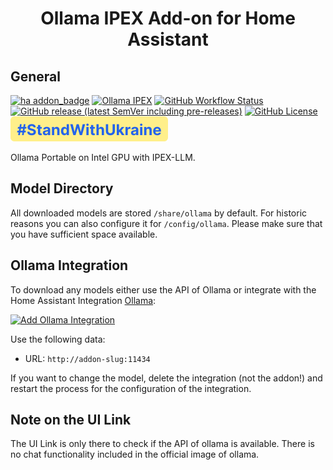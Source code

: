 <div align="center">
<h1>Ollama IPEX Add-on for Home Assistant</h1>
</div>

## General

[![ha addon_badge](https://img.shields.io/badge/HA-Addon-blue.svg)](https://developers.home-assistant.io/docs/add-ons)
[![Ollama IPEX](https://img.shields.io/static/v1?label=Ollama&message=IPEX&color=blue&logo=ollama)](https://github.com/andrewjswan/ollama-ipex-addon/)
[![GitHub Workflow Status](https://img.shields.io/github/actions/workflow/status/andrewjswan/ollama-ipex-addon/build.yml?logo=github)](https://github.com/andrewjswan/ollama-ipex-addon/actions)
[![GitHub release (latest SemVer including pre-releases)](https://img.shields.io/github/v/release/andrewjswan/ollama-ipex-addon?include_prereleases)](https://github.com/andrewjswan/ollama-ipex-addon/blob/master/esphome-update/CHANGELOG.md)
[![GitHub License](https://img.shields.io/github/license/andrewjswan/ollama-ipex-addon?color=blue)](https://github.com/andrewjswan/ollama-ipex-addon/blob/master/LICENSE)
[![StandWithUkraine](https://raw.githubusercontent.com/vshymanskyy/StandWithUkraine/main/badges/StandWithUkraine.svg)](https://github.com/vshymanskyy/StandWithUkraine/blob/main/docs/README.md)

Ollama Portable on Intel GPU with IPEX-LLM.

## Model Directory

All downloaded models are stored `/share/ollama` by default. For historic reasons you can also configure it for `/config/ollama`. Please make sure that you have sufficient space available.

## Ollama Integration

To download any models either use the API of Ollama or integrate with the Home Assistant Integration [Ollama](https://www.home-assistant.io/integrations/ollama/):

[![Add Ollama Integration](https://my.home-assistant.io/badges/brand.svg)](https://my.home-assistant.io/redirect/config_flow_start/?domain=ollama)

Use the following data:

- URL: `http://addon-slug:11434`

If you want to change the model, delete the integration (not the addon!) and restart the process for the configuration of the integration.

## Note on the UI Link

The UI Link is only there to check if the API of ollama is available. There is no chat functionality included in the official image of ollama.

